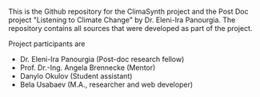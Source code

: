 This is the Github repository for the ClimaSynth project and the Post Doc project "Listening to Climate Change" by Dr. Eleni-Ira Panourgia. The repository contains all sources that were developed as part of the project. 

Project participants are
- Dr. Eleni-Ira Panourgia (Post-doc research fellow)
- Prof. Dr.-Ing. Angela Brennecke (Mentor)
- Danylo Okulov (Student assistant)
- Bela Usabaev (M.A., researcher and web developer)
